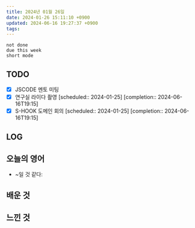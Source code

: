 ```yaml
---
title: 2024년 01월 26일
date: 2024-01-26 15:11:10 +0900
updated: 2024-06-16 19:27:37 +0900
tags: 
---
```


```tasks
not done 
due this week
short mode
```

## TODO

- [x] JSCODE 멘토 미팅
- [x] 연구실 라이다 촬영   [scheduled:: 2024-01-25]  [completion:: 2024-06-16T19:15]
- [x] S-HOOK 도메인 회의   [scheduled:: 2024-01-25]  [completion:: 2024-06-16T19:15]

## LOG

## 오늘의 영어

- ~일 것 같다: 

## 배운 것

## 느낀 것